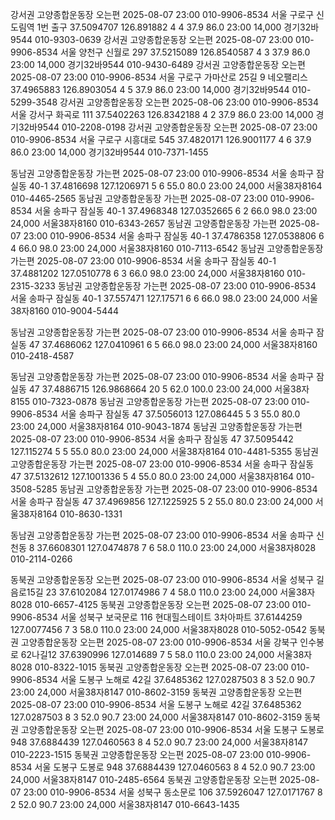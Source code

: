 
강서권	고양종합운동장	오는편	2025-08-07 23:00	010-9906-8534	서울 구로구 신도림역 1번 출구	37.5094707	126.891882	4	4	37.9 	86.0 	23:00				14,000	경기32바9544	010-9303-0639
강서권	고양종합운동장	오는편	2025-08-07 23:00	010-9906-8534	서울 양천구 신월로 297	37.5215089	126.8540587	4	3	37.9 	86.0 	23:00				14,000	경기32바9544	010-9430-6489
강서권	고양종합운동장	오는편	2025-08-07 23:00	010-9906-8534	서울 구로구 가마산로 25길 9 네오팰리스	37.4965883	126.8903054	4	5	37.9 	86.0 	23:00				14,000	경기32바9544	010-5299-3548
강서권	고양종합운동장	오는편	2025-08-06 23:00	010-9906-8534	서울 강서구 화곡로 111	37.5402263	126.8342188	4	2	37.9 	86.0 	23:00				14,000	경기32바9544	010-2208-0198
강서권	고양종합운동장	오는편	2025-08-07 23:00	010-9906-8534	서울 구로구 시흥대로 545	37.4820171	126.9001177	4	6	37.9 	86.0 	23:00				14,000	경기32바9544	010-7371-1455


동남권	고양종합운동장	가는편	2025-08-07 23:00	010-9906-8534	서울 송파구 잠실동 40-1	37.4816698	127.1206971	5	6	55.0 	80.0 	23:00				24,000	서울38자8164	010-4465-2565
동남권	고양종합운동장	가는편	2025-08-07 23:00	010-9906-8534	서울 송파구 잠실동 40-1	37.4968348	127.0352665	6	2	66.0 	98.0 	23:00				24,000	서울38자8160	010-6343-2657
동남권	고양종합운동장	가는편	2025-08-07 23:00	010-9906-8534	서울 송파구 잠실동 40-1	37.4786358	127.0538806	6	4	66.0 	98.0 	23:00				24,000	서울38자8160	010-7113-6542
동남권	고양종합운동장	가는편	2025-08-07 23:00	010-9906-8534	서울 송파구 잠실동 40-1	37.4881202	127.0510778	6	3	66.0 	98.0 	23:00				24,000	서울38자8160	010-2315-3233
동남권	고양종합운동장	가는편	2025-08-07 23:00	010-9906-8534	서울 송파구 잠실동 40-1	37.557471	127.17571	6	6	66.0 	98.0 	23:00				24,000	서울38자8160	010-9004-5444

동남권	고양종합운동장	가는편	2025-08-07 23:00	010-9906-8534	서울 송파구 잠실동 47	37.4686062	127.0410961	6	5	66.0 	98.0 	23:00				24,000	서울38자8160	010-2418-4587

동남권	고양종합운동장	가는편	2025-08-07 23:00	010-9906-8534	서울 송파구 잠실동 47	37.4886715	126.9868664	20	5	62.0 	100.0 	23:00				24,000	서울38자8155	010-7323-0878
동남권	고양종합운동장	가는편	2025-08-07 23:00	010-9906-8534	서울 송파구 잠실동 47	37.5056013	127.086445	5	3	55.0 	80.0 	23:00				24,000	서울38자8164	010-9043-1874
동남권	고양종합운동장	가는편	2025-08-07 23:00	010-9906-8534	서울 송파구 잠실동 47 37.5095442	127.115274	5	5	55.0 	80.0 	23:00				24,000	서울38자8164	010-4481-5355
동남권	고양종합운동장	가는편	2025-08-07 23:00	010-9906-8534	서울 송파구 잠실동 47 37.5132612	127.1001336	5	4	55.0 	80.0 	23:00				24,000	서울38자8164	010-3508-5285
동남권	고양종합운동장	가는편	2025-08-07 23:00	010-9906-8534	서울 송파구 잠실동 47 37.4969856	127.1225925	5	2	55.0 	80.0 	23:00				24,000	서울38자8164	010-8630-1331

동남권	고양종합운동장	가는편	2025-08-07 23:00	010-9906-8534	서울 송파구 신천동 8	37.6608301	127.0474878	7	6	58.0 	110.0 	23:00				24,000	서울38자8028	010-2114-0266

동북권	고양종합운동장	오는편	2025-08-07 23:00	010-9906-8534	서울 성북구 길음로15길 23	37.6102084	127.0174986	7	4	58.0 	110.0 	23:00				24,000	서울38자8028	010-6657-4125
동북권	고양종합운동장	오는편	2025-08-07 23:00	010-9906-8534	서울 성북구 보국문로 116 현대힐스테이트 3차아파트	37.6144259	127.0077456	7	3	58.0 	110.0 	23:00				24,000	서울38자8028	010-5052-0542
동북권	고양종합운동장	오는편	2025-08-07 23:00	010-9906-8534	서울 강북구 인수봉로 62나길12	37.6390996	127.014689	7	5	58.0 	110.0 	23:00				24,000	서울38자8028	010-8322-1015
동북권	고양종합운동장	오는편	2025-08-07 23:00	010-9906-8534	서울 도봉구 노해로 42길	37.6485362	127.0287503	8	3	52.0 	90.7 	23:00				24,000	서울38자8147	010-8602-3159
동북권	고양종합운동장	오는편	2025-08-07 23:00	010-9906-8534	서울 도봉구 노해로 42길	37.6485362	127.0287503	8	3	52.0 	90.7 	23:00				24,000	서울38자8147	010-8602-3159
동북권	고양종합운동장	오는편	2025-08-07 23:00	010-9906-8534	서울 도봉구 도봉로 948	37.6884439	127.0460563	8	4	52.0 	90.7 	23:00				24,000	서울38자8147	010-2223-1515
동북권	고양종합운동장	오는편	2025-08-07 23:00	010-9906-8534	서울 도봉구 도봉로 948	37.6884439	127.0460563	8	4	52.0 	90.7 	23:00				24,000	서울38자8147	010-2485-6564
동북권	고양종합운동장	오는편	2025-08-07 23:00	010-9906-8534	서울 성북구 동소문로 106	37.5926047	127.0171767	8	2	52.0 	90.7 	23:00				24,000	서울38자8147	010-6643-1435
